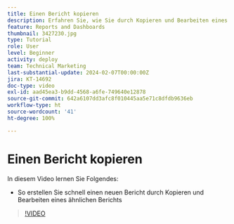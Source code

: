 ```yaml
---
title: Einen Bericht kopieren
description: Erfahren Sie, wie Sie durch Kopieren und Bearbeiten eines ähnlichen Berichts schnell einen neuen Bericht erstellen können.
feature: Reports and Dashboards
thumbnail: 3427230.jpg
type: Tutorial
role: User
level: Beginner
activity: deploy
team: Technical Marketing
last-substantial-update: 2024-02-07T00:00:00Z
jira: KT-14692
doc-type: video
exl-id: aad45ea3-b9dd-4568-a6fe-749640e12878
source-git-commit: 642a6107dd3afc8f010445aa5e71c8dfdb9636eb
workflow-type: ht
source-wordcount: '41'
ht-degree: 100%

---
```


# Einen Bericht kopieren

In diesem Video lernen Sie Folgendes:

* So erstellen Sie schnell einen neuen Bericht durch Kopieren und Bearbeiten eines ähnlichen Berichts

>[!VIDEO](https://video.tv.adobe.com/v/3427230/?quality=12&learn=on)

